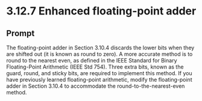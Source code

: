 # 3.12.7 Enhanced floating-point adder

## Prompt
The floating-point adder in Section 3.10.4 discards the lower bits when they are shifted out (it is known as round to zero). A more accurate method is to round to the nearest even, as defined in the IEEE Standard for Binary Floating-Point Arithmetic (IEEE Std 754). Three extra bits, known as the guard, round, and sticky bits, are required to implement this method. If you have previously learned floating-point arithmetic, modify the floating-point adder in Section 3.10.4 to accommodate the round-to-the-nearest-even method.